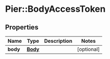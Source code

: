 # Pier::BodyAccessToken

## Properties
Name | Type | Description | Notes
------------ | ------------- | ------------- | -------------
**body** | [**Body**](Body.md) |  | [optional] 


